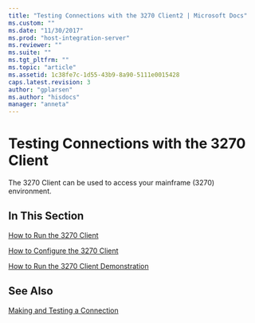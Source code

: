 ```yaml
---
title: "Testing Connections with the 3270 Client2 | Microsoft Docs"
ms.custom: ""
ms.date: "11/30/2017"
ms.prod: "host-integration-server"
ms.reviewer: ""
ms.suite: ""
ms.tgt_pltfrm: ""
ms.topic: "article"
ms.assetid: 1c38fe7c-1d55-43b9-8a90-5111e0015428
caps.latest.revision: 3
author: "gplarsen"
ms.author: "hisdocs"
manager: "anneta"
---
```

# Testing Connections with the 3270 Client
The 3270 Client can be used to access your mainframe (3270) environment.  
  
## In This Section  
 [How to Run the 3270 Client](../core/how-to-run-the-3270-client2.md)  
  
 [How to Configure the 3270 Client](../core/how-to-configure-the-3270-client1.md)  
  
 [How to Run the 3270 Client Demonstration](../core/how-to-run-the-3270-client-demonstration1.md)  
  
## See Also  
 [Making and Testing a Connection](../core/making-and-testing-a-connection2.md)